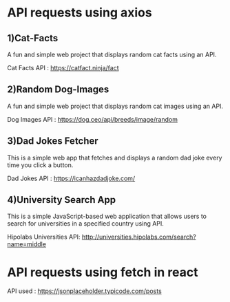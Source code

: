# API requests using axios

## 1)Cat-Facts
A fun and simple web project that displays random cat facts using an API.

Cat Facts API : https://catfact.ninja/fact


## 2)Random Dog-Images
A fun and simple web project that displays random cat images using an API.

Dog Images API : https://dog.ceo/api/breeds/image/random

## 3)Dad Jokes Fetcher
This is a simple web app that fetches and displays a random dad joke every time you click a button.

Dad Jokes API : https://icanhazdadjoke.com/

## 4)University Search App
This is a simple JavaScript-based web application that allows users to search for universities in a specified country using API.

Hipolabs Universities API: http://universities.hipolabs.com/search?name=middle

# API requests using fetch in react
API used : https://jsonplaceholder.typicode.com/posts
